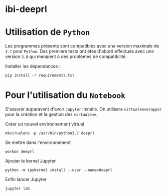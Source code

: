 # ibi-deeprl
# Utilisation de `Python`

Les programmes présents sont compatibles avec une version maximale de `3.7` pour `Python`.
Des premiers tests ont étés d'abord effectués avec une version `3.8` qui menaient à des problèmes de compatibilité.

Installer les dépendances :

```
pip install -r requirements.txt
```

# Pour l'utilisation du `Notebook`

S'assurer auparavent d'avoir `Jupyter` installé.
On utilisera `virtualenvwrapper` pour la création et la gestion des `virtualenv`.


Créer un nouvel environnement virtuel
```
mkvirualenv -p /usr/bin/python3.7 deeprl
```
Se mettre dans l'environnement
```
workon deeprl
```

Ajouter le kernel Jupyter
```
python -m ipykernel install --user --name=deeprl
```

Enfin lancer Jupyter
```
jupyter lab
```
